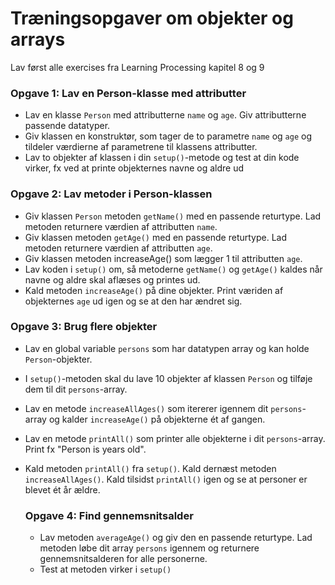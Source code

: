  # Træningsopgaver om objekter og arrays

Lav først alle exercises fra Learning Processing kapitel 8 og 9

### Opgave 1: Lav en Person-klasse med attributter
- Lav en klasse <code>Person</code> med attributterne <code>name</code> og <code>age</code>. Giv attributterne passende datatyper.
- Giv klassen en konstruktør, som tager de to parametre <code>name</code> og <code>age</code> og tildeler værdierne af parametrene til klassens attributter.
- Lav to objekter af klassen i din <code>setup()</code>-metode og test at din kode virker, fx ved at printe objekternes navne og aldre ud

### Opgave 2: Lav metoder i Person-klassen
- Giv klassen <code>Person</code> metoden <code>getName()</code> med en passende returtype. Lad metoden returnere værdien af attributten <code>name</code>.
- Giv klassen metoden <code>getAge()</code> med en passende returtype. Lad metoden returnere værdien af attributten <code>age</code>.
- Giv klassen metoden </code>increaseAge()</code> som lægger 1 til attributten <code>age</code>. 
- Lav koden i <code>setup()</code> om, så metoderne <code>getName()</code> og <code>getAge()</code> kaldes når navne og aldre skal aflæses og printes ud.
- Kald metoden <code>increaseAge()</code> på dine objekter. Print væriden af objekternes <code>age</code> ud igen og se at den har ændret sig. 

### Opgave 3: Brug flere objekter
- Lav en global variable <code>persons</code> som har datatypen array og kan holde <code>Person</code>-objekter.
- I <code>setup()</code>-metoden skal du lave 10 objekter af klassen <code>Person</code> og tilføje dem til dit <code>persons</code>-array.
- Lav en metode <code>increaseAllAges()</code> som itererer igennem dit <code>persons</code>-array og kalder <code>increaseAge()</code> på objekterne ét af gangen.
- Lav en metode <code>printAll()</code> som printer alle objekterne i dit <code>persons</code>-array. Print fx "Person <name> is <age> years old".
- Kald metoden <code>printAll()</code> fra <code>setup()</code>. Kald dernæst metoden <code>increaseAllAges()</code>. Kald tilsidst <code>printAll()</code> igen og se at personer er blevet ét år ældre.

  ### Opgave 4: Find gennemsnitsalder
  - Lav metoden <code>averageAge()</code> og giv den en passende returtype. Lad metoden løbe dit array <code>persons</code> igennem og returnere gennemsnitsalderen for alle personerne.
  - Test at metoden virker i <code>setup()</code>
